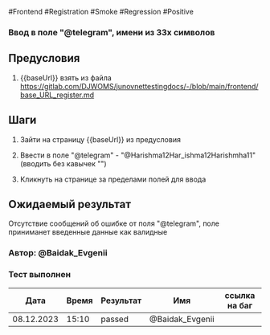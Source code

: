 #Frontend #Registration #Smoke #Regression #Positive

### Ввод в поле "@telegram", имени из 33х символов

## Предусловия

1. {{baseUrl}} взять из файла https://gitlab.com/DJWOMS/junovnettestingdocs/-/blob/main/frontend/base_URL_register.md

## Шаги

1. Зайти на страницу {{baseUrl}} из предусловия

2. Ввести в поле "@telegram" - "@Harishma12Har_ishma12Harishmha11" (вводить без кавычек "")

3. Кликнуть на странице за пределами полей для ввода

## Ожидаемый результат

Отсутствие сообщений об ошибке от поля "@telegram", поле приниманет введенные данные как валидные

### Автор: @Baidak_Evgenii

### Тест выполнен
|     Дата    | Время | Результат   |   Имя  | ссылка на баг |
|     ---     |  ---  |    ---      |   ---  |      ---      |
|  08.12.2023 | 15:10 |   passed    | @Baidak_Evgenii |      |